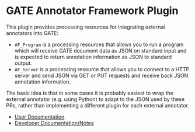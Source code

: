 # GATE Annotator Framework Plugin 

This plugin provides processing resources for integrating external annotators into GATE:
* `AF_Program` is a processing resources that allows you to run a program which will receive 
  GATE document data as JSON on standard input and is expected to return annotation information
  as JSON to standard output. 
* `AF_Server` is a processing resource that allows you to connect to a HTTP server and send
  JSON via GET or PUT requests and receive back JSON annotation information.

The basic idea is that in some cases it is probably easiest to wrap the external annotator
(e.g. using Python) to adapt to the JSON used by these PRs, rather than implementing a different
plugin for each external annotator.

* [User Documentation](https://gatenlp.github.io/gateplugin-AnnotatorFramework/)
* [Developer Documentation/Notes](https://github.com/GateNLP/gateplugin-AnnotatorFramework/wiki)


